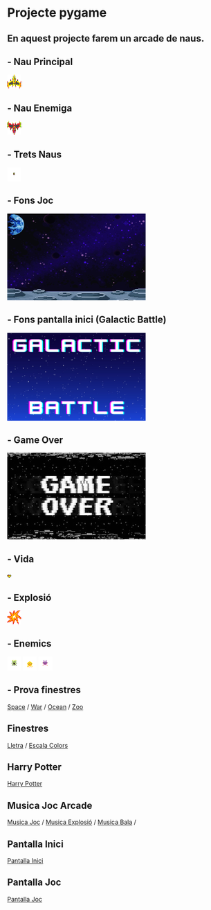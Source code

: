 # Projecte pygame

En aquest projecte farem un arcade de naus. 
-----------------------------------------------------------------------------------------------------------------------------------------------------------------------------------------------------------------------------------------------------------------
## - Nau Principal
![Nau Principal](NAUPRINCIPAL.png)

## - Nau Enemiga
![Nau Enemiga](NAUENEMIC.png)

## - Trets Naus 
![Tret Nau](Disparos.png)

## - Fons Joc
![Fons Joc](FondoJuego.png)

## - Fons pantalla inici (Galactic Battle)
![Pantalla inici](GameOn.png)

## - Game Over
![Game Over](gameover.jpg)

## - Vida
![Vida](vides.png)

## - Explosió
![Explosió](BOOM.png)

## - Enemics 
![Enemics Joc](enemic.png) ![Enemics Joc](enemic2.png) ![Enemics Joc](enemic3.png)

## - Prova finestres
[Space](space.py) / [War](war.py) / [Ocean](ocean.py) / [Zoo](zoo.py)

## Finestres
[Lletra](lletraH.py) / [Escala Colors](escalacolors.py)

## Harry Potter
[Harry Potter](harrypotter.py)

## Musica Joc Arcade
[Musica Joc](MusicaArcade.mp3) / [Musica Explosió](explosion.mp3) / [Musica Bala](shoot.mp3) / 

## Pantalla Inici
[Pantalla Inici](PantallaInici.py)

## Pantalla Joc
[Pantalla Joc](PantallaJoc.py)
